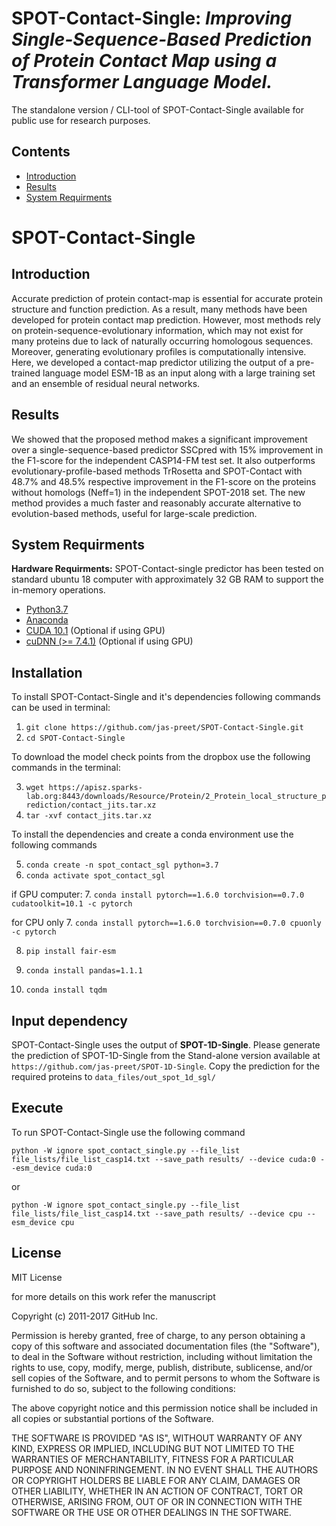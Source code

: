 SPOT-Contact-Single: *Improving Single-Sequence-Based Prediction of Protein Contact Map using a Transformer Language Model.*
====
The standalone version / CLI-tool of SPOT-Contact-Single available for public use for research purposes.

Contents
----
  * [Introduction](#introduction)
  * [Results](#results)
  * [System Requirments](#system-requirments)

# SPOT-Contact-Single

Introduction
----
Accurate prediction of protein contact-map is essential for accurate protein structure and function prediction. As a result, many methods have been developed for protein contact map prediction. However, most methods rely on protein-sequence-evolutionary information, which may not exist for many proteins due to lack of naturally occurring homologous sequences. Moreover, generating evolutionary profiles is computationally intensive. Here, we developed a contact-map predictor utilizing the output of a pre-trained language model ESM-1B as an input along with a large training set and an ensemble of residual neural networks.


Results
----
We showed that the proposed method makes a significant improvement over a single-sequence-based predictor SSCpred with 15% improvement in the F1-score for the independent CASP14-FM test set. It also outperforms evolutionary-profile-based methods TrRosetta and SPOT-Contact with 48.7% and 48.5% respective improvement in the F1-score on the proteins without homologs (Neff=1) in the independent SPOT-2018 set. The new method provides a much faster and reasonably accurate alternative to evolution-based methods, useful for large-scale prediction.

System Requirments
----

**Hardware Requirments:**
SPOT-Contact-single predictor has been tested on standard ubuntu 18 computer with approximately 32 GB RAM to support the in-memory operations.

* [Python3.7](https://docs.python-guide.org/starting/install3/linux/)
* [Anaconda](https://anaconda.org/anaconda/virtualenv)
* [CUDA 10.1](https://developer.nvidia.com/cuda-10.1-download-archive) (Optional if using GPU)
* [cuDNN (>= 7.4.1)](https://developer.nvidia.com/cudnn) (Optional if using GPU)

Installation
----

To install SPOT-Contact-Single and it's dependencies following commands can be used in terminal:

1. `git clone https://github.com/jas-preet/SPOT-Contact-Single.git`
2. `cd SPOT-Contact-Single`

To download the model check points from the dropbox use the following commands in the terminal:

3. `wget https://apisz.sparks-lab.org:8443/downloads/Resource/Protein/2_Protein_local_structure_prediction/contact_jits.tar.xz`
4. `tar -xvf contact_jits.tar.xz`

To install the dependencies and create a conda environment use the following commands

5. `conda create -n spot_contact_sgl python=3.7`
6. `conda activate spot_contact_sgl`

if GPU computer:
7. `conda install pytorch==1.6.0 torchvision==0.7.0 cudatoolkit=10.1 -c pytorch`

for CPU only 
7. `conda install pytorch==1.6.0 torchvision==0.7.0 cpuonly -c pytorch`

8. `pip install fair-esm`

9. `conda install pandas=1.1.1`

10. `conda install tqdm`

Input dependency
----
SPOT-Contact-Single uses the output of **SPOT-1D-Single**. Please generate the prediction of SPOT-1D-Single from the Stand-alone version available at `https://github.com/jas-preet/SPOT-1D-Single`.
Copy the prediction for the required proteins to `data_files/out_spot_1d_sgl/`

Execute
----
To run SPOT-Contact-Single use the following command

`python -W ignore spot_contact_single.py --file_list file_lists/file_list_casp14.txt --save_path results/ --device cuda:0 --esm_device cuda:0`

or 

`python -W ignore spot_contact_single.py --file_list file_lists/file_list_casp14.txt --save_path results/ --device cpu --esm_device cpu` 

License
----

MIT License

for more details on this work refer the manuscript

Copyright (c) 2011-2017 GitHub Inc.

Permission is hereby granted, free of charge, to any person obtaining a copy of this software and associated documentation files (the "Software"), to deal in the Software without restriction, including without limitation the rights to use, copy, modify, merge, publish, distribute, sublicense, and/or sell copies of the Software, and to permit persons to whom the Software is furnished to do so, subject to the following conditions:

The above copyright notice and this permission notice shall be included in all copies or substantial portions of the Software.

THE SOFTWARE IS PROVIDED "AS IS", WITHOUT WARRANTY OF ANY KIND, EXPRESS OR IMPLIED, INCLUDING BUT NOT LIMITED TO THE WARRANTIES OF MERCHANTABILITY, FITNESS FOR A PARTICULAR PURPOSE AND NONINFRINGEMENT. IN NO EVENT SHALL THE AUTHORS OR COPYRIGHT HOLDERS BE LIABLE FOR ANY CLAIM, DAMAGES OR OTHER LIABILITY, WHETHER IN AN ACTION OF CONTRACT, TORT OR OTHERWISE, ARISING FROM, OUT OF OR IN CONNECTION WITH THE SOFTWARE OR THE USE OR OTHER DEALINGS IN THE SOFTWARE.
